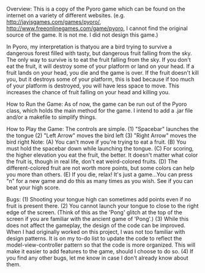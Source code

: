 Overview:
This is a copy of the Pyoro game which can be found on the internet on a variety of different
websites. (e.g. http://jayisgames.com/games/pyoro/, http://www.freeonlinegames.com/game/pyoro, 
I cannot find the original source of the game. It is not me. I did not design this game.)

In Pyoro, my interpretation is thatyou are a bird trying to survive a dangerous forest filled
with tasty, but dangerous fruit falling from the sky. The only way to survive is to eat the fruit
falling from the sky. If you don't eat the fruit, it will destroy some of your platform or
land on your head. If a fruit lands on your head, you die and the game is over.
If the fruit doesn't kill you, but it destroys some of your platform, this is bad
because if too much of your platform is destroyed, you will have less space to move. This
increases the chance of fruit falling on your head and killing you.

How to Run the Game:
As of now, the game can be run out of the Pyoro class, which holds the main method for the game.
I intend to add a .jar file and/or a makefile to simplify things.

How to Play the Game:
The controls are simple.
(1) "Spacebar" launches the the tongue
(2) "Left Arrow" moves the bird left
(3) "Right Arrow" moves the bird right
Note:
(A) You can't move if you're trying to eat a fruit.
(B) You must hold the spacebar down while launching the tongue.
(C) For scoring, the higher elevation you eat the fruit, the better. It doesn't matter what color
the fruit is, though in real life, don't eat weird-colored fruits.
(D) The different-colored fruit are not worth more points, but some colors can help you
more than others. 
(E) If you die, relax! It's just a game...You can press "n" for a new game and do this as many
times as you wish. See if you can beat your high score.

Bugs:
(1) Shooting your tongue high can sometimes add points even if no fruit is present there.
(2) You cannot launch your tongue to close to the right edge of the screen. (Think of 
this as the 'Pong' glitch at the top of the screen if you are familiar with the ancient 
game of 'Pong'.)
(3) While this does not affect the gameplay, the design of the code can be improved.
When I had originally worked on this project, I was not too familiar with design patterns.
It is on my to-do list to update the code to reflect the model-view-controller pattern so
that the code is more organized. This will make it easier to add features to the game,
should I choose to do so.
(4) If you find any other bugs, let me know in case I don't already know about them.
